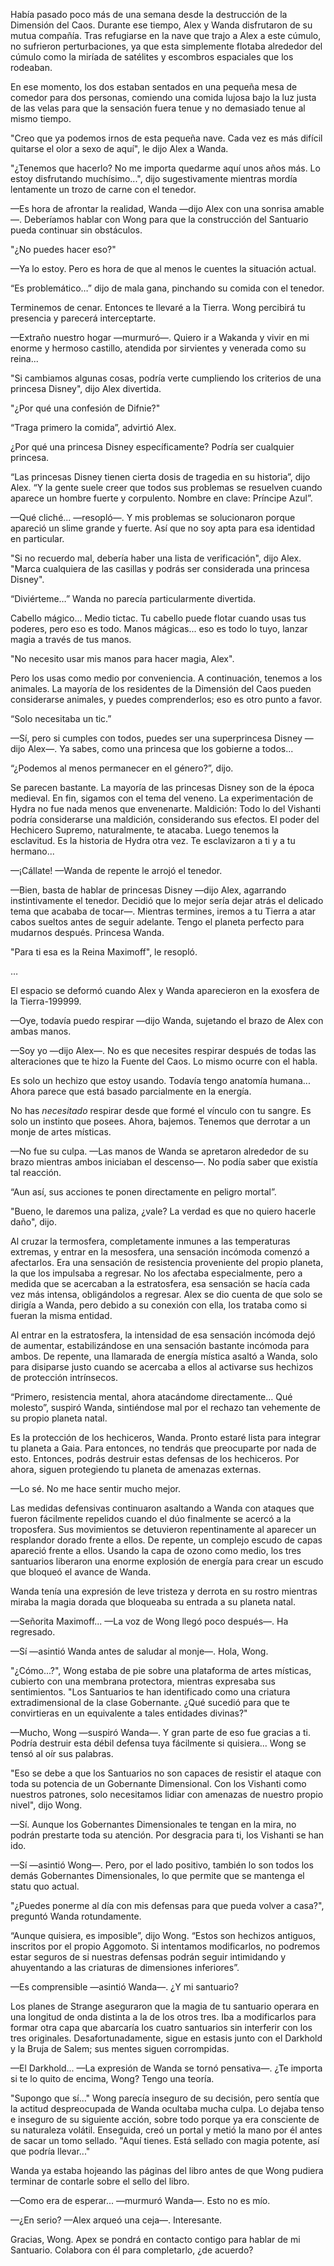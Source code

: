 
Había pasado poco más de una semana desde la destrucción de la Dimensión del Caos. Durante ese tiempo, Alex y Wanda disfrutaron de su mutua compañía. Tras refugiarse en la nave que trajo a Alex a este cúmulo, no sufrieron perturbaciones, ya que esta simplemente flotaba alrededor del cúmulo como la miríada de satélites y escombros espaciales que los rodeaban.

En ese momento, los dos estaban sentados en una pequeña mesa de comedor para dos personas, comiendo una comida lujosa bajo la luz justa de las velas para que la sensación fuera tenue y no demasiado tenue al mismo tiempo.

"Creo que ya podemos irnos de esta pequeña nave. Cada vez es más difícil quitarse el olor a sexo de aquí", le dijo Alex a Wanda.

"¿Tenemos que hacerlo? No me importa quedarme aquí unos años más. Lo estoy disfrutando muchísimo...", dijo sugestivamente mientras mordía lentamente un trozo de carne con el tenedor.

—Es hora de afrontar la realidad, Wanda —dijo Alex con una sonrisa amable—. Deberíamos hablar con Wong para que la construcción del Santuario pueda continuar sin obstáculos.

"¿No puedes hacer eso?"

—Ya lo estoy. Pero es hora de que al menos le cuentes la situación actual.

“Es problemático…” dijo de mala gana, pinchando su comida con el tenedor.

Terminemos de cenar. Entonces te llevaré a la Tierra. Wong percibirá tu presencia y parecerá interceptarte.

—Extraño nuestro hogar —murmuró—. Quiero ir a Wakanda y vivir en mi enorme y hermoso castillo, atendida por sirvientes y venerada como su reina...

"Si cambiamos algunas cosas, podría verte cumpliendo los criterios de una princesa Disney", dijo Alex divertida.

"¿Por qué una confesión de Difnie?"

“Traga primero la comida”, advirtió Alex.

¿Por qué una princesa Disney específicamente? Podría ser cualquier princesa.

“Las princesas Disney tienen cierta dosis de tragedia en su historia”, dijo Alex. “Y la gente suele creer que todos sus problemas se resuelven cuando aparece un hombre fuerte y corpulento. Nombre en clave: Príncipe Azul”.

—Qué cliché... —resopló—. Y mis problemas se solucionaron porque apareció un slime grande y fuerte. Así que no soy apta para esa identidad en particular.

"Si no recuerdo mal, debería haber una lista de verificación", dijo Alex. "Marca cualquiera de las casillas y podrás ser considerada una princesa Disney".

“Diviérteme…” Wanda no parecía particularmente divertida.

Cabello mágico... Medio tictac. Tu cabello puede flotar cuando usas tus poderes, pero eso es todo. Manos mágicas... eso es todo lo tuyo, lanzar magia a través de tus manos.

"No necesito usar mis manos para hacer magia, Alex".

Pero los usas como medio por conveniencia. A continuación, tenemos a los animales. La mayoría de los residentes de la Dimensión del Caos pueden considerarse animales, y puedes comprenderlos; eso es otro punto a favor.

“Solo necesitaba un tic.”

—Sí, pero si cumples con todos, puedes ser una superprincesa Disney —dijo Alex—. Ya sabes, como una princesa que los gobierne a todos...

“¿Podemos al menos permanecer en el género?”, dijo.

Se parecen bastante. La mayoría de las princesas Disney son de la época medieval. En fin, sigamos con el tema del veneno. La experimentación de Hydra no fue nada menos que envenenarte. Maldición: Todo lo del Vishanti podría considerarse una maldición, considerando sus efectos. El poder del Hechicero Supremo, naturalmente, te atacaba. Luego tenemos la esclavitud. Es la historia de Hydra otra vez. Te esclavizaron a ti y a tu hermano...

—¡Cállate! —Wanda de repente le arrojó el tenedor.

—Bien, basta de hablar de princesas Disney —dijo Alex, agarrando instintivamente el tenedor. Decidió que lo mejor sería dejar atrás el delicado tema que acababa de tocar—. Mientras termines, iremos a tu Tierra a atar cabos sueltos antes de seguir adelante. Tengo el planeta perfecto para mudarnos después. Princesa Wanda.

"Para ti esa es la Reina Maximoff", le resopló.

…

El espacio se deformó cuando Alex y Wanda aparecieron en la exosfera de la Tierra-199999.

—Oye, todavía puedo respirar —dijo Wanda, sujetando el brazo de Alex con ambas manos.

—Soy yo —dijo Alex—. No es que necesites respirar después de todas las alteraciones que te hizo la Fuente del Caos. Lo mismo ocurre con el habla.

Es solo un hechizo que estoy usando. Todavía tengo anatomía humana... Ahora parece que está basado parcialmente en la energía.

No has _necesitado_ respirar desde que formé el vínculo con tu sangre. Es solo un instinto que posees. Ahora, bajemos. Tenemos que derrotar a un monje de artes místicas.

—No fue su culpa. —Las manos de Wanda se apretaron alrededor de su brazo mientras ambos iniciaban el descenso—. No podía saber que existía tal reacción.

“Aun así, sus acciones te ponen directamente en peligro mortal”.

"Bueno, le daremos una paliza, ¿vale? La verdad es que no quiero hacerle daño", dijo.

Al cruzar la termosfera, completamente inmunes a las temperaturas extremas, y entrar en la mesosfera, una sensación incómoda comenzó a afectarlos. Era una sensación de resistencia proveniente del propio planeta, la que los impulsaba a regresar. No los afectaba especialmente, pero a medida que se acercaban a la estratosfera, esa sensación se hacía cada vez más intensa, obligándolos a regresar. Alex se dio cuenta de que solo se dirigía a Wanda, pero debido a su conexión con ella, los trataba como si fueran la misma entidad.

Al entrar en la estratosfera, la intensidad de esa sensación incómoda dejó de aumentar, estabilizándose en una sensación bastante incómoda para ambos. De repente, una llamarada de energía mística asaltó a Wanda, solo para disiparse justo cuando se acercaba a ellos al activarse sus hechizos de protección intrínsecos.

“Primero, resistencia mental, ahora atacándome directamente… Qué molesto”, suspiró Wanda, sintiéndose mal por el rechazo tan vehemente de su propio planeta natal.

Es la protección de los hechiceros, Wanda. Pronto estaré lista para integrar tu planeta a Gaia. Para entonces, no tendrás que preocuparte por nada de esto. Entonces, podrás destruir estas defensas de los hechiceros. Por ahora, siguen protegiendo tu planeta de amenazas externas.

—Lo sé. No me hace sentir mucho mejor.

Las medidas defensivas continuaron asaltando a Wanda con ataques que fueron fácilmente repelidos cuando el dúo finalmente se acercó a la troposfera. Sus movimientos se detuvieron repentinamente al aparecer un resplandor dorado frente a ellos. De repente, un complejo escudo de capas apareció frente a ellos. Usando la capa de ozono como medio, los tres santuarios liberaron una enorme explosión de energía para crear un escudo que bloqueó el avance de Wanda.

Wanda tenía una expresión de leve tristeza y derrota en su rostro mientras miraba la magia dorada que bloqueaba su entrada a su planeta natal.

—Señorita Maximoff... —La voz de Wong llegó poco después—. Ha regresado.

—Sí —asintió Wanda antes de saludar al monje—. Hola, Wong.

"¿Cómo...?", Wong estaba de pie sobre una plataforma de artes místicas, cubierto con una membrana protectora, mientras expresaba sus sentimientos. "Los Santuarios te han identificado como una criatura extradimensional de la clase Gobernante. ¿Qué sucedió para que te convirtieras en un equivalente a tales entidades divinas?"

—Mucho, Wong —suspiró Wanda—. Y gran parte de eso fue gracias a ti. Podría destruir esta débil defensa tuya fácilmente si quisiera... Wong se tensó al oír sus palabras.

"Eso se debe a que los Santuarios no son capaces de resistir el ataque con toda su potencia de un Gobernante Dimensional. Con los Vishanti como nuestros patrones, solo necesitamos lidiar con amenazas de nuestro propio nivel", dijo Wong.

—Sí. Aunque los Gobernantes Dimensionales te tengan en la mira, no podrán prestarte toda su atención. Por desgracia para ti, los Vishanti se han ido.

—Sí —asintió Wong—. Pero, por el lado positivo, también lo son todos los demás Gobernantes Dimensionales, lo que permite que se mantenga el statu quo actual.

"¿Puedes ponerme al día con mis defensas para que pueda volver a casa?", preguntó Wanda rotundamente.

“Aunque quisiera, es imposible”, dijo Wong. “Estos son hechizos antiguos, inscritos por el propio Aggomoto. Si intentamos modificarlos, no podremos estar seguros de si nuestras defensas podrán seguir intimidando y ahuyentando a las criaturas de dimensiones inferiores”.

—Es comprensible —asintió Wanda—. ¿Y mi santuario?

Los planes de Strange aseguraron que la magia de tu santuario operara en una longitud de onda distinta a la de los otros tres. Iba a modificarlos para formar otra capa que abarcaría los cuatro santuarios sin interferir con los tres originales. Desafortunadamente, sigue en estasis junto con el Darkhold y la Bruja de Salem; sus mentes siguen corrompidas.

—El Darkhold... —La expresión de Wanda se tornó pensativa—. ¿Te importa si te lo quito de encima, Wong? Tengo una teoría.

"Supongo que sí..." Wong parecía inseguro de su decisión, pero sentía que la actitud despreocupada de Wanda ocultaba mucha culpa. Lo dejaba tenso e inseguro de su siguiente acción, sobre todo porque ya era consciente de su naturaleza volátil. Enseguida, creó un portal y metió la mano por él antes de sacar un tomo sellado. "Aquí tienes. Está sellado con magia potente, así que podría llevar..."

Wanda ya estaba hojeando las páginas del libro antes de que Wong pudiera terminar de contarle sobre el sello del libro.

—Como era de esperar... —murmuró Wanda—. Esto no es mío.

—¿En serio? —Alex arqueó una ceja—. Interesante.

Gracias, Wong. Apex se pondrá en contacto contigo para hablar de mi Santuario. Colabora con él para completarlo, ¿de acuerdo?